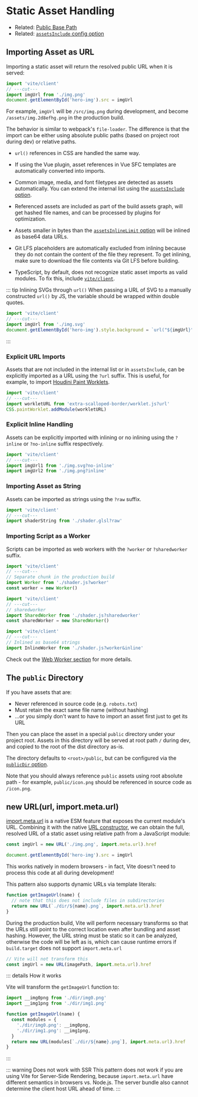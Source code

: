 # Static Asset Handling

- Related: [Public Base Path](./build#public-base-path)
- Related: [`assetsInclude` config option](/config/shared-options.md#assetsinclude)

## Importing Asset as URL

Importing a static asset will return the resolved public URL when it is served:

```js twoslash
import 'vite/client'
// ---cut---
import imgUrl from './img.png'
document.getElementById('hero-img').src = imgUrl
```

For example, `imgUrl` will be `/src/img.png` during development, and become `/assets/img.2d8efhg.png` in the production build.

The behavior is similar to webpack's `file-loader`. The difference is that the import can be either using absolute public paths (based on project root during dev) or relative paths.

- `url()` references in CSS are handled the same way.

- If using the Vue plugin, asset references in Vue SFC templates are automatically converted into imports.

- Common image, media, and font filetypes are detected as assets automatically. You can extend the internal list using the [`assetsInclude` option](/config/shared-options.md#assetsinclude).

- Referenced assets are included as part of the build assets graph, will get hashed file names, and can be processed by plugins for optimization.

- Assets smaller in bytes than the [`assetsInlineLimit` option](/config/build-options.md#build-assetsinlinelimit) will be inlined as base64 data URLs.

- Git LFS placeholders are automatically excluded from inlining because they do not contain the content of the file they represent. To get inlining, make sure to download the file contents via Git LFS before building.

- TypeScript, by default, does not recognize static asset imports as valid modules. To fix this, include [`vite/client`](./features#client-types).

::: tip Inlining SVGs through `url()`
When passing a URL of SVG to a manually constructed `url()` by JS, the variable should be wrapped within double quotes.

```js twoslash
import 'vite/client'
// ---cut---
import imgUrl from './img.svg'
document.getElementById('hero-img').style.background = `url("${imgUrl}")`
```

:::

### Explicit URL Imports

Assets that are not included in the internal list or in `assetsInclude`, can be explicitly imported as a URL using the `?url` suffix. This is useful, for example, to import [Houdini Paint Worklets](https://houdini.how/usage).

```js twoslash
import 'vite/client'
// ---cut---
import workletURL from 'extra-scalloped-border/worklet.js?url'
CSS.paintWorklet.addModule(workletURL)
```

### Explicit Inline Handling

Assets can be explicitly imported with inlining or no inlining using the `?inline` or `?no-inline` suffix respectively.

```js twoslash
import 'vite/client'
// ---cut---
import imgUrl1 from './img.svg?no-inline'
import imgUrl2 from './img.png?inline'
```

### Importing Asset as String

Assets can be imported as strings using the `?raw` suffix.

```js twoslash
import 'vite/client'
// ---cut---
import shaderString from './shader.glsl?raw'
```

### Importing Script as a Worker

Scripts can be imported as web workers with the `?worker` or `?sharedworker` suffix.

```js twoslash
import 'vite/client'
// ---cut---
// Separate chunk in the production build
import Worker from './shader.js?worker'
const worker = new Worker()
```

```js twoslash
import 'vite/client'
// ---cut---
// sharedworker
import SharedWorker from './shader.js?sharedworker'
const sharedWorker = new SharedWorker()
```

```js twoslash
import 'vite/client'
// ---cut---
// Inlined as base64 strings
import InlineWorker from './shader.js?worker&inline'
```

Check out the [Web Worker section](./features.md#web-workers) for more details.

## The `public` Directory

If you have assets that are:

- Never referenced in source code (e.g. `robots.txt`)
- Must retain the exact same file name (without hashing)
- ...or you simply don't want to have to import an asset first just to get its URL

Then you can place the asset in a special `public` directory under your project root. Assets in this directory will be served at root path `/` during dev, and copied to the root of the dist directory as-is.

The directory defaults to `<root>/public`, but can be configured via the [`publicDir` option](/config/shared-options.md#publicdir).

Note that you should always reference `public` assets using root absolute path - for example, `public/icon.png` should be referenced in source code as `/icon.png`.

## new URL(url, import.meta.url)

[import.meta.url](https://developer.mozilla.org/en-US/docs/Web/JavaScript/Reference/Statements/import.meta) is a native ESM feature that exposes the current module's URL. Combining it with the native [URL constructor](https://developer.mozilla.org/en-US/docs/Web/API/URL), we can obtain the full, resolved URL of a static asset using relative path from a JavaScript module:

```js
const imgUrl = new URL('./img.png', import.meta.url).href

document.getElementById('hero-img').src = imgUrl
```

This works natively in modern browsers - in fact, Vite doesn't need to process this code at all during development!

This pattern also supports dynamic URLs via template literals:

```js
function getImageUrl(name) {
  // note that this does not include files in subdirectories
  return new URL(`./dir/${name}.png`, import.meta.url).href
}
```

During the production build, Vite will perform necessary transforms so that the URLs still point to the correct location even after bundling and asset hashing. However, the URL string must be static so it can be analyzed, otherwise the code will be left as is, which can cause runtime errors if `build.target` does not support `import.meta.url`

```js
// Vite will not transform this
const imgUrl = new URL(imagePath, import.meta.url).href
```

::: details How it works

Vite will transform the `getImageUrl` function to:

```js
import __img0png from './dir/img0.png'
import __img1png from './dir/img1.png'

function getImageUrl(name) {
  const modules = {
    './dir/img0.png': __img0png,
    './dir/img1.png': __img1png,
  }
  return new URL(modules[`./dir/${name}.png`], import.meta.url).href
}
```

:::

::: warning Does not work with SSR
This pattern does not work if you are using Vite for Server-Side Rendering, because `import.meta.url` have different semantics in browsers vs. Node.js. The server bundle also cannot determine the client host URL ahead of time.
:::
